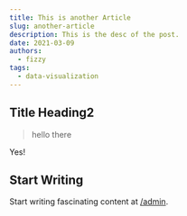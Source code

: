 ```yaml
---
title: This is another Article
slug: another-article
description: This is the desc of the post.
date: 2021-03-09
authors:
  - fizzy
tags:
  - data-visualization
---
```

## Title Heading2

> hello there

Yes!

## Start Writing 

Start writing fascinating content at [/admin](/admin/).